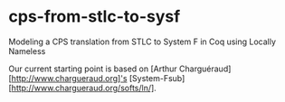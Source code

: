 cps-from-stlc-to-sysf
=====================

Modeling a CPS translation from STLC to System F in Coq using Locally Nameless

Our current starting point is based on [Arthur Charguéraud][http://www.chargueraud.org]'s [System-Fsub][http://www.chargueraud.org/softs/ln/].
